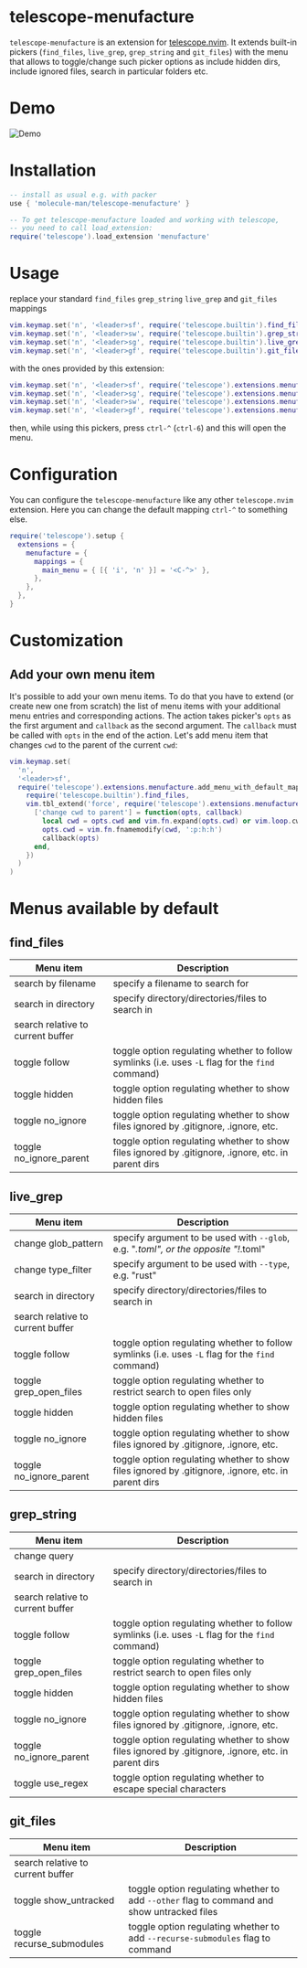 # telescope-menufacture

`telescope-menufacture` is an extension for [telescope.nvim](https://github.com/nvim-telescope/telescope.nvim). It extends built-in pickers (`find_files`, `live_grep`, `grep_string` and `git_files`) with the menu that allows to toggle/change such picker options as include hidden dirs, include ignored files, search in particular folders etc.

# Demo

![Demo](https://user-images.githubusercontent.com/1415116/217057418-599761f2-0487-475e-9fce-4ed6352a0547.gif)

# Installation

```lua
-- install as usual e.g. with packer
use { 'molecule-man/telescope-menufacture' }

-- To get telescope-menufacture loaded and working with telescope,
-- you need to call load_extension:
require('telescope').load_extension 'menufacture'
```

# Usage

replace your standard `find_files` `grep_string` `live_grep` and `git_files` mappings

```lua
vim.keymap.set('n', '<leader>sf', require('telescope.builtin').find_files)
vim.keymap.set('n', '<leader>sw', require('telescope.builtin').grep_string)
vim.keymap.set('n', '<leader>sg', require('telescope.builtin').live_grep)
vim.keymap.set('n', '<leader>gf', require('telescope.builtin').git_files)
```

with the ones provided by this extension:

```lua
vim.keymap.set('n', '<leader>sf', require('telescope').extensions.menufacture.find_files)
vim.keymap.set('n', '<leader>sg', require('telescope').extensions.menufacture.live_grep)
vim.keymap.set('n', '<leader>sw', require('telescope').extensions.menufacture.grep_string)
vim.keymap.set('n', '<leader>gf', require('telescope').extensions.menufacture.git_files)

```

then, while using this pickers, press `ctrl-^` (`ctrl-6`) and this will open the menu.

# Configuration

You can configure the `telescope-menufacture` like any other `telescope.nvim` extension.
Here you can change the default mapping `ctrl-^` to something else.

```lua
require('telescope').setup {
  extensions = {
    menufacture = {
      mappings = {
        main_menu = { [{ 'i', 'n' }] = '<C-^>' },
      },
    },
  },
}

```

# Customization

## Add your own menu item

It's possible to add your own menu items. To do that you have to extend (or create new one from scratch) the list of menu items with your additional menu entries and corresponding actions. The action takes picker's `opts` as the first argument and `callback` as the second argument. The `callback` must be called with `opts` in the end of the action. Let's add menu item that changes `cwd` to the parent of the current `cwd`:

```lua
vim.keymap.set(
  'n',
  '<leader>sf',
  require('telescope').extensions.menufacture.add_menu_with_default_mapping(
    require('telescope.builtin').find_files,
    vim.tbl_extend('force', require('telescope').extensions.menufacture.find_files_menu, {
      ['change cwd to parent'] = function(opts, callback)
        local cwd = opts.cwd and vim.fn.expand(opts.cwd) or vim.loop.cwd()
        opts.cwd = vim.fn.fnamemodify(cwd, ':p:h:h')
        callback(opts)
      end,
    })
  )
)

```

# Menus available by default

## find_files

| Menu item                         | Description                                                                                        |
| --------------------------------- | -------------------------------------------------------------------------------------------------- |
| search by filename                | specify a filename to search for                                                                   |
| search in directory               | specify directory/directories/files to search in                                                   |
| search relative to current buffer |                                                                                                    |
| toggle follow                     | toggle option regulating whether to follow symlinks (i.e. uses `-L` flag for the `find` command)   |
| toggle hidden                     | toggle option regulating whether to show hidden files                                              |
| toggle no_ignore                  | toggle option regulating whether to show files ignored by .gitignore, .ignore, etc.                |
| toggle no_ignore_parent           | toggle option regulating whether to show files ignored by .gitignore, .ignore, etc. in parent dirs |

## live_grep

| Menu item                         | Description                                                                                        |
| --------------------------------- | -------------------------------------------------------------------------------------------------- |
| change glob_pattern               | specify argument to be used with `--glob`, e.g. "*.toml", or the opposite "!*.toml"                |
| change type_filter                | specify argument to be used with `--type`, e.g. "rust"                                             |
| search in directory               | specify directory/directories/files to search in                                                   |
| search relative to current buffer |                                                                                                    |
| toggle follow                     | toggle option regulating whether to follow symlinks (i.e. uses `-L` flag for the `find` command)   |
| toggle grep_open_files            | toggle option regulating whether to restrict search to open files only                             |
| toggle hidden                     | toggle option regulating whether to show hidden files                                              |
| toggle no_ignore                  | toggle option regulating whether to show files ignored by .gitignore, .ignore, etc.                |
| toggle no_ignore_parent           | toggle option regulating whether to show files ignored by .gitignore, .ignore, etc. in parent dirs |

## grep_string

| Menu item                         | Description                                                                                        |
| --------------------------------- | -------------------------------------------------------------------------------------------------- |
| change query                      |                                                                                                    |
| search in directory               | specify directory/directories/files to search in                                                   |
| search relative to current buffer |                                                                                                    |
| toggle follow                     | toggle option regulating whether to follow symlinks (i.e. uses `-L` flag for the `find` command)   |
| toggle grep_open_files            | toggle option regulating whether to restrict search to open files only                             |
| toggle hidden                     | toggle option regulating whether to show hidden files                                              |
| toggle no_ignore                  | toggle option regulating whether to show files ignored by .gitignore, .ignore, etc.                |
| toggle no_ignore_parent           | toggle option regulating whether to show files ignored by .gitignore, .ignore, etc. in parent dirs |
| toggle use_regex                  | toggle option regulating whether to escape special characters                                      |

## git_files

| Menu item                         | Description                                                                                |
| --------------------------------- | ------------------------------------------------------------------------------------------ |
| search relative to current buffer |                                                                                            |
| toggle show_untracked             | toggle option regulating whether to add `--other` flag to command and show untracked files |
| toggle recurse_submodules         | toggle option regulating whether to add `--recurse-submodules` flag to command             |
